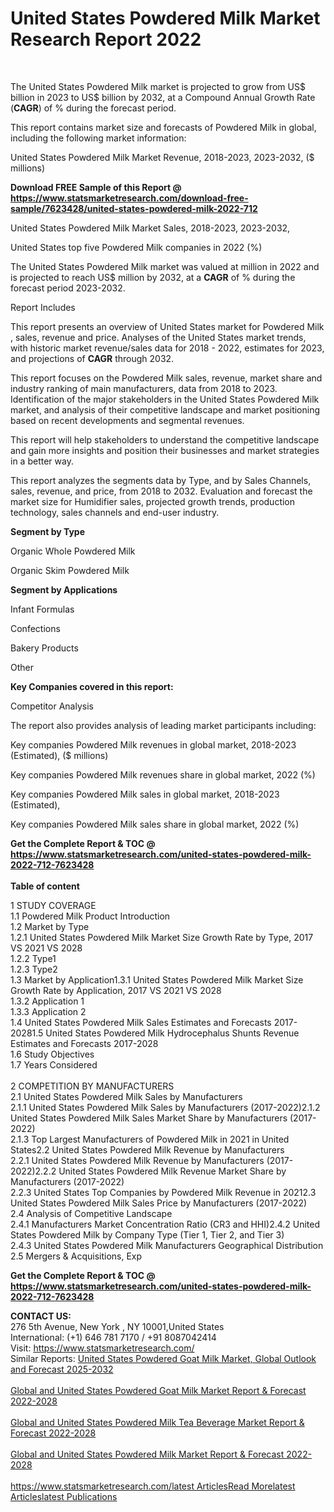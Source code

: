 <h1>United States Powdered Milk Market Research Report 2022</h1><br/><p>The United States Powdered Milk market is projected to grow from US$ billion in 2023 to US$ billion by 2032, at a Compound Annual Growth Rate (<strong>CAGR</strong>) of % during the forecast period.</p><p>This report contains market size and forecasts of Powdered Milk in global, including the following market information:</p><p>United States Powdered Milk Market Revenue, 2018-2023, 2023-2032, ($ millions)</p><p><strong>Download FREE Sample of this Report @ <a href="https://www.statsmarketresearch.com/download-free-sample/7623428/united-states-powdered-milk-2022-712">https://www.statsmarketresearch.com/download-free-sample/7623428/united-states-powdered-milk-2022-712</a></strong></p><p>United States Powdered Milk Market Sales, 2018-2023, 2023-2032,</p><p>United States top five Powdered Milk companies in 2022 (%)</p><p>The United States Powdered Milk market was valued at million in 2022 and is projected to reach US$ million by 2032, at a <strong>CAGR</strong> of % during the forecast period 2023-2032.</p><p>Report Includes</p><p>This report presents an overview of United States market for Powdered Milk , sales, revenue and price. Analyses of the United States market trends, with historic market revenue/sales data for 2018 - 2022, estimates for 2023, and projections of <strong>CAGR</strong> through 2032.</p><p>This report focuses on the Powdered Milk sales, revenue, market share and industry ranking of main manufacturers, data from 2018 to 2023. Identification of the major stakeholders in the United States Powdered Milk market, and analysis of their competitive landscape and market positioning based on recent developments and segmental revenues.</p><p>This report will help stakeholders to understand the competitive landscape and gain more insights and position their businesses and market strategies in a better way.</p><p>This report analyzes the segments data by Type, and by Sales Channels, sales, revenue, and price, from 2018 to 2032. Evaluation and forecast the market size for Humidifier sales, projected growth trends, production technology, sales channels and end-user industry.</p><p><strong>Segment by Type</strong></p><p>Organic Whole Powdered Milk</p><p>Organic Skim Powdered Milk</p><p><strong> Segment <strong><strong>by Applications</strong></strong></strong></p><p>Infant Formulas</p><p>Confections</p><p>Bakery Products</p><p>Other</p><p><strong>Key Companies covered in this report:</strong></p><p>Competitor Analysis</p><p>The report also provides analysis of leading market participants including:</p><p>Key companies Powdered Milk revenues in global market, 2018-2023 (Estimated), ($ millions)</p><p>Key companies Powdered Milk revenues share in global market, 2022 (%)</p><p>Key companies Powdered Milk sales in global market, 2018-2023 (Estimated),</p><p>Key companies Powdered Milk sales share in global market, 2022 (%)</p><div><b>Get the Complete Report & TOC @ <a href="https://www.statsmarketresearch.com/united-states-powdered-milk-2022-712-7623428">https://www.statsmarketresearch.com/united-states-powdered-milk-2022-712-7623428</a></b></div><br><b>Table of content</b><p>1 STUDY COVERAGE<br />1.1 Powdered Milk Product Introduction<br />1.2 Market by Type<br />1.2.1 United States Powdered Milk Market Size Growth Rate by Type, 2017 VS 2021 VS 2028<br />1.2.2 Type1<br />1.2.3 Type2<br />1.3 Market by Application1.3.1 United States Powdered Milk Market Size Growth Rate by Application, 2017 VS 2021 VS 2028<br />1.3.2 Application 1<br />1.3.3 Application 2<br />1.4 United States Powdered Milk Sales Estimates and Forecasts 2017-20281.5 United States Powdered Milk Hydrocephalus Shunts Revenue Estimates and Forecasts 2017-2028<br />1.6 Study Objectives<br />1.7 Years Considered<br /><br />2 COMPETITION BY MANUFACTURERS<br />2.1 United States Powdered Milk Sales by Manufacturers<br />2.1.1 United States Powdered Milk Sales by Manufacturers (2017-2022)2.1.2 United States Powdered Milk Sales Market Share by Manufacturers (2017-2022)<br />2.1.3 Top Largest Manufacturers of Powdered Milk in 2021 in United States2.2 United States Powdered Milk Revenue by Manufacturers<br />2.2.1 United States Powdered Milk Revenue by Manufacturers (2017-2022)2.2.2 United States Powdered Milk Revenue Market Share by Manufacturers (2017-2022)<br />2.2.3 United States Top Companies by Powdered Milk Revenue in 20212.3 United States Powdered Milk Sales Price by Manufacturers (2017-2022)<br />2.4 Analysis of Competitive Landscape<br />2.4.1 Manufacturers Market Concentration Ratio (CR3 and HHI)2.4.2 United States Powdered Milk by Company Type (Tier 1, Tier 2, and Tier 3)<br />2.4.3 United States Powdered Milk Manufacturers Geographical Distribution<br />2.5 Mergers & Acquisitions, Exp<br><div><b>Get the Complete Report & TOC @ <a href="https://www.statsmarketresearch.com/united-states-powdered-milk-2022-712-7623428">https://www.statsmarketresearch.com/united-states-powdered-milk-2022-712-7623428</a></b></div></p> <b>CONTACT US:</b><br>276 5th Avenue, New York , NY 10001,United States<br>International: (+1) 646 781 7170 / +91 8087042414<br>Visit: <a href="https://www.statsmarketresearch.com/">https://www.statsmarketresearch.com/</a><br>Similar Reports: <a href="https://www.statsmarketresearch.com/united-states-powdered-milk-2022-712-7623428">United States Powdered Goat Milk Market, Global Outlook and Forecast 2025-2032</a><br/><br/><a href="https://www.statsmarketresearch.com/united-states-powdered-milk-2022-712-7623428">Global and United States Powdered Goat Milk Market Report & Forecast 2022-2028</a><br/><br/><a href="https://www.statsmarketresearch.com/united-states-powdered-milk-2022-712-7623428">Global and United States Powdered Milk Tea Beverage Market Report & Forecast 2022-2028</a><br/><br/><a href="https://www.statsmarketresearch.com/united-states-powdered-milk-2022-712-7623428">Global and United States Powdered Milk Market Report & Forecast 2022-2028</a><br/><br/><a href="https://gyeongbokgung.com">https://www.statsmarketresearch.com/</a><a href="https://hallyeomaritime.com">latest Articles</a><a href="https://jingwansa.com">Read More</a><a href=https://nguoiviet.jp/">latest Articles</a><a href="https://www.intelmarketresearch.com/">latest Publications</a>